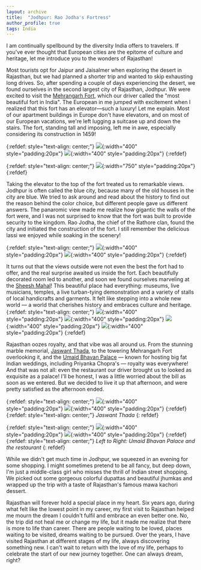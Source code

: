 ```yaml
---
layout: archive
title:  "Jodhpur: Rao Jodha's Fortress"
author_profile: true
tags: India
---
```


I am continually spellbound by the diversity India offers to travelers. If you've ever thought that European cities are the epitome of culture and heritage, let me introduce you to the wonders of Rajasthan!

Most tourists opt for Jaipur and Jaisalmer when exploring the desert in Rajasthan, but we had planned a shorter trip and wanted to skip exhausting long drives. So, after spending a couple of days experiencing the desert, we found ourselves in the second largest city of Rajasthan, Jodhpur. We were excited to visit the [Mehrangarh Fort](https://en.wikipedia.org/wiki/Mehrangarh), which our driver called the "most beautiful fort in India". The European in me jumped with excitement when I realized that this fort has an elevator—such a luxury! Let me explain. Most of our apartment buildings in Europe don't have elevators, and on most of our European vacations, we're left lugging a suitcase up and down the stairs. The fort, standing tall and imposing, left me in awe, especially considering its construction in 1459!

{:refdef: style="text-align: center;"}
![](/images/Jodhpur1.jpg){:width="400" style="padding:20px"}
![](/images/Jodhpur2.jpg){:width="400" style="padding:20px"}
{:refdef}

{:refdef: style="text-align: center;"}
![](/images/Jodhpur9.jpg){:width="750" style="padding:20px"}
{:refdef}

Taking the elevator to the top of the fort treated us to remarkable views. Jodhpur is often called the blue city, because many of the old houses in the city are blue. We tried to ask around and read about the history to find out the reason behind the color choice, but different people gave us different answers. The panaromic view made me realize how gigantic the walls of the fort were, and I was not surprised to know that the fort was built to provide security to the kingdom. Rao Jodha, the chief of the Rathore clan, found the city and initiated the construction of the fort. I still remember the delicious lassi we enjoyed while soaking in the scenery!

{:refdef: style="text-align: center;"}
![](/images/Jodhpur3.jpg){:width="400" style="padding:20px"}
![](/images/Jodhpur4.jpg){:width="400" style="padding:20px"}
{:refdef}

It turns out that the views outside were not even the best the fort had to offer, and the real surprise awaited us inside the fort. Each beautifully decorated room led to another, and soon we found ourselves marveling at the [Sheesh Mahal](https://www.mehrangarh.org/mehrangarh-2/museum/period-rooms/)! This beautiful place had everything: museums, live musicians, temples, a live turban-tying demonstration and a variety of stalls of local handicrafts and garments. It felt like stepping into a whole new world — a world that cherishes history and embraces culture and heritage.
{:refdef: style="text-align: center;"}
![](/images/Jodhpur5.jpg){:width="400" style="padding:20px"}
![](/images/Jodhpur6.jpg){:width="400" style="padding:20px"}
![](/images/Jodhpur7.jpg){:width="400" style="padding:20px"}
![](/images/Jodhpur8.jpg){:width="400" style="padding:20px"}
{:refdef}

Rajasthan oozes royalty, and that vibe was all around us. From the stunning marble memorial, [Jaswant Thada](https://www.mehrangarh.org/visit/jaswant-thada/), to the towering Mehrangarh Fort overlooking it, and the [Umaid Bhavan Palace](https://en.wikipedia.org/wiki/Umaid_Bhawan_Palace) — known for hosting big fat Indian weddings, including Priyanka Chopra's — royalty was everywhere! And that was not all: even the restaurant our driver brought us to looked as exquisite as a palace! I'll be honest, I was a little worried about the bill as soon as we entered. But we decided to live it up that afternoon, and were pretty satisfied as the afternoon ended. 

{:refdef: style="text-align: center;"}
![](/images/Jodhpur10.jpg){:width="400" style="padding:20px"}
![](/images/Jodhpur11.jpg){:width="400" style="padding:20px"}
{:refdef}
{:refdef: style="text-align: center;"}
*Jaswant Thada*
{: refdef}

{:refdef: style="text-align: center;"}
![](/images/Jodhpur12.jpg){:width="400" style="padding:20px"}
![](/images/Jodhpur13.jpg){:width="400" style="padding:20px"}
{:refdef}
{:refdef: style="text-align: center;"}
*Left to Right: Umaid Bhavan Palace and the restaurant*
{: refdef}

While we didn't get much time in Jodhpur, we squeezed in an evening for some shopping. I might sometimes pretend to be all fancy, but deep down, I'm just a middle-class girl who misses the thrill of Indian street shopping. We picked out some gorgeous colorful dupattas and beautiful jhumkas and wrapped up the trip with a taste of Rajasthan's famous mawa kachori dessert.

Rajasthan will forever hold a special place in my heart. Six years ago, during what felt like the lowest point in my career, my first visit to Rajasthan helped me mourn the dream I couldn't fulfil and embrace an even better one. No, the trip did not heal me or change my life, but it made me realize that there is more to life than career. There are people waiting to be loved, places waiting to be visited, dreams waiting to be pursued. Over the years, I have visited Rajasthan at different stages of my life, always discovering something new. I can't wait to return with the love of my life, perhaps to celebrate the start of our new journey together. One can always dream, right?